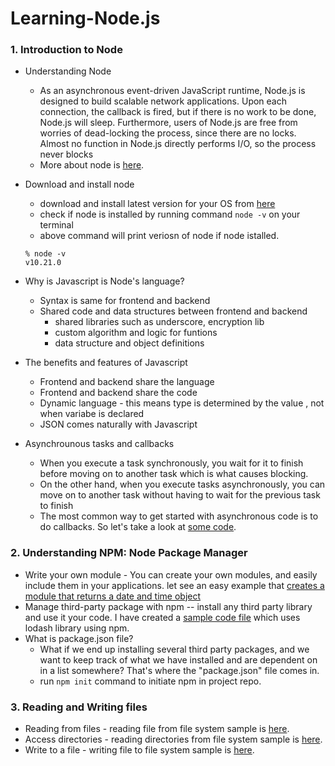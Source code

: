# Learning-Node.js

### 1. Introduction to Node

- Understanding Node
  - As an asynchronous event-driven JavaScript runtime, Node.js is designed to build scalable network applications. Upon each connection, the callback is fired, but if there is no work to be done, Node.js will sleep.
    Furthermore, users of Node.js are free from worries of dead-locking the process, since there are no locks. Almost no function in Node.js directly performs I/O, so the process never blocks
  - More about node is [here](https://nodejs.org/en/about/).
- Download and install node

  - download and install latest version for your OS from [here](https://nodejs.org/en/)
  - check if node is installed by running command `node -v` on your terminal
  - above command will print veriosn of node if node istalled.

  ```
  % node -v
  v10.21.0
  ```

- Why is Javascript is Node's language?
  - Syntax is same for frontend and backend
  - Shared code and data structures between frontend and backend
    - shared libraries such as underscore, encryption lib
    - custom algorithm and logic for funtions
    - data structure and object definitions
- The benefits and features of Javascript
  - Frontend and backend share the language
  - Frontend and backend share the code
  - Dynamic language - this means type is determined by the value , not when variabe is declared
  - JSON comes naturally with Javascript
- Asynchrounous tasks and callbacks
  - When you execute a task synchronously, you wait for it to finish before moving on to another task which is what causes blocking.
  - On the other hand, when you execute tasks asynchronously, you can move on to another task without having to wait for the previous task to finish
  - The most common way to get started with asynchronous code is to do callbacks. So let's take a look at [some code](./intro-to-node/async-task-and-callback.js).

### 2. Understanding NPM: Node Package Manager

- Write your own module - You can create your own modules, and easily include them in your applications. let see an easy example that [creates a module that returns a date and time object](./understanding-npm/write-your-own-module/)
- Manage third-party package with npm -- install any third party library and use it your code. I have created a [sample code file](understanding-npm/third-party-lib/sample.js) which uses lodash library using npm.
- What is package.json file?
  - What if we end up installing several third party packages, and we want to keep track of what we have installed and are dependent on in a list somewhere? That's where the "package.json" file comes in.
  - run `npm init` command to initiate npm in project repo.

### 3. Reading and Writing files

- Reading from files - reading file from file system sample is [here](./reading-writing-files/readFiles/).
- Access directories - reading directories from file system sample is [here](./reading-writing-files/access-directories/accessDir.js).
- Write to a file - writing file to file system sample is [here](./reading-writing-files/write-a-file/).
